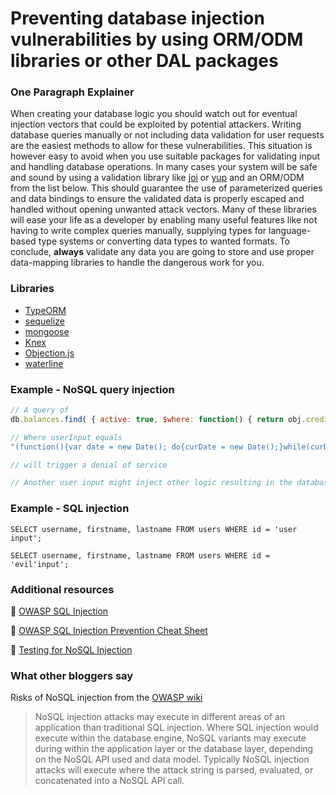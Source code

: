 # Preventing database injection vulnerabilities by using ORM/ODM libraries or other DAL packages

### One Paragraph Explainer

When creating your database logic you should watch out for eventual injection vectors that could be exploited by potential attackers. Writing database queries manually or not including data validation for user requests are the easiest methods to allow for these vulnerabilities. This situation is however easy to avoid when you use suitable packages for validating input and handling database operations. In many cases your system will be safe and sound by using a validation library like
[joi](https://github.com/hapijs/joi) or [yup](https://github.com/jquense/yup) and an ORM/ODM from the list below. This should guarantee the use of parameterized queries and data bindings to ensure the validated data is properly escaped and handled without opening unwanted attack vectors. Many of these libraries will ease your life as a developer by enabling many useful features like not having to write complex queries manually, supplying types for language-based type systems or converting data types to wanted formats. To conclude, __always__ validate any data you are going to store and use proper data-mapping libraries to handle the dangerous work for you.

### Libraries

- [TypeORM](https://github.com/typeorm/typeorm)
- [sequelize](https://github.com/sequelize/sequelize)
- [mongoose](https://github.com/Automattic/mongoose)
- [Knex](https://github.com/tgriesser/knex)
- [Objection.js](https://github.com/Vincit/objection.js)
- [waterline](https://github.com/balderdashy/waterline)

### Example - NoSQL query injection

```javascript
// A query of
db.balances.find( { active: true, $where: function() { return obj.credits - obj.debits < userInput; } } );

// Where userInput equals
"(function(){var date = new Date(); do{curDate = new Date();}while(curDate-date<10000); return Math.max();})()"

// will trigger a denial of service

// Another user input might inject other logic resulting in the database exposing sensitive data
```

### Example - SQL injection

```
SELECT username, firstname, lastname FROM users WHERE id = 'user input';

SELECT username, firstname, lastname FROM users WHERE id = 'evil'input';
```

### Additional resources

🔗 [OWASP SQL Injection](https://www.owasp.org/index.php/SQL_Injection)

🔗 [OWASP SQL Injection Prevention Cheat Sheet](https://github.com/OWASP/CheatSheetSeries)

🔗 [Testing for NoSQL Injection](https://www.owasp.org/index.php/Testing_for_NoSQL_injection)

### What other bloggers say

Risks of NoSQL injection from the [OWASP wiki](https://www.owasp.org/index.php/Testing_for_NoSQL_injection)

> NoSQL injection attacks may execute in different areas of an application than traditional SQL injection. Where SQL injection would execute within the database engine, NoSQL variants may execute during within the application layer or the database layer, depending on the NoSQL API used and data model. Typically NoSQL injection attacks will execute where the attack string is parsed, evaluated, or concatenated into a NoSQL API call.
